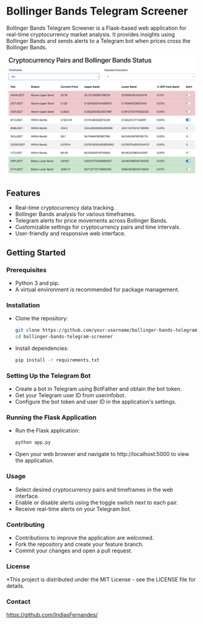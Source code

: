 # Bollinger Bands Telegram Screener

Bollinger Bands Telegram Screener is a Flask-based web application for real-time cryptocurrency market analysis. It provides insights using Bollinger Bands and sends alerts to a Telegram bot when prices cross the Bollinger Bands.

![Screener Screenshot](images/Screener.png)

## Features

* Real-time cryptocurrency data tracking.
* Bollinger Bands analysis for various timeframes.
* Telegram alerts for price movements across Bollinger Bands.
* Customizable settings for cryptocurrency pairs and time intervals.
* User-friendly and responsive web interface.

## Getting Started

### Prerequisites

* Python 3 and pip.
* A virtual environment is recommended for package management.

### Installation

* Clone the repository:
  ```bash
  git clone https://github.com/your-username/bollinger-bands-telegram-screener.git
  cd bollinger-bands-telegram-screener

* Install dependencies:
    ```bash
    pip install -r requirements.txt
  
###  Setting Up the Telegram Bot
- Create a bot in Telegram using BotFather and obtain the bot token.
- Get your Telegram user ID from userinfobot.
- Configure the bot token and user ID in the application's settings.

### Running the Flask Application
* Run the Flask application:
    ```bash
    python app.py
* Open your web browser and navigate to http://localhost:5000 to view the application.

### Usage
* Select desired cryptocurrency pairs and timeframes in the web interface.
* Enable or disable alerts using the toggle switch next to each pair.
* Receive real-time alerts on your Telegram bot.

### Contributing
* Contributions to improve the application are welcomed.
* Fork the repository and create your feature branch.
* Commit your changes and open a pull request.

### License
*This project is distributed under the MIT License - see the LICENSE file for details.

### Contact
https://github.com/IndiasFernandes/

